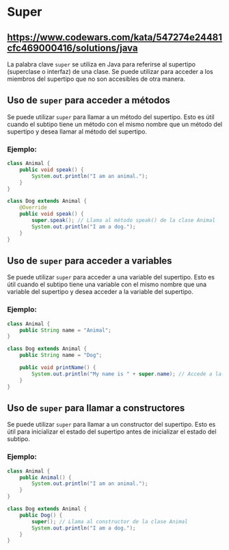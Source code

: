 # Super

## https://www.codewars.com/kata/547274e24481cfc469000416/solutions/java


La palabra clave `super` se utiliza en Java para referirse al supertipo (superclase o interfaz) de una clase. Se puede utilizar para acceder a los miembros del supertipo que no son accesibles de otra manera.

## Uso de `super` para acceder a métodos

Se puede utilizar `super` para llamar a un método del supertipo. Esto es útil cuando el subtipo tiene un método con el mismo nombre que un método del supertipo y desea llamar al método del supertipo.

### Ejemplo:

```Java
class Animal {
    public void speak() {
        System.out.println("I am an animal.");
    }
}

class Dog extends Animal {
    @Override
    public void speak() {
        super.speak(); // Llama al método speak() de la clase Animal
        System.out.println("I am a dog.");
    }
}
```

## Uso de `super` para acceder a variables

Se puede utilizar `super` para acceder a una variable del supertipo. Esto es útil cuando el subtipo tiene una variable con el mismo nombre que una variable del supertipo y desea acceder a la variable del supertipo.

### Ejemplo:

```Java
class Animal {
    public String name = "Animal";
}

class Dog extends Animal {
    public String name = "Dog";

    public void printName() {
        System.out.println("My name is " + super.name); // Accede a la variable name de la clase Animal
    }
}
```

## Uso de `super` para llamar a constructores

Se puede utilizar `super` para llamar a un constructor del supertipo. Esto es útil para inicializar el estado del supertipo antes de inicializar el estado del subtipo.

### Ejemplo:

```Java
class Animal {
    public Animal() {
        System.out.println("I am an animal.");
    }
}

class Dog extends Animal {
    public Dog() {
        super(); // Llama al constructor de la clase Animal
        System.out.println("I am a dog.");
    }
}
```
